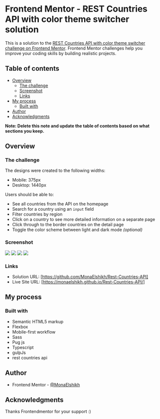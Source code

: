 # Frontend Mentor - REST Countries API with color theme switcher solution

This is a solution to the [REST Countries API with color theme switcher challenge on Frontend Mentor](https://www.frontendmentor.io/challenges/rest-countries-api-with-color-theme-switcher-5cacc469fec04111f7b848ca). Frontend Mentor challenges help you improve your coding skills by building realistic projects.

## Table of contents

- [Overview](#overview)
  - [The challenge](#the-challenge)
  - [Screenshot](#screenshot)
  - [Links](#links)
- [My process](#my-process)
  - [Built with](#built-with)
- [Author](#author)
- [Acknowledgments](#acknowledgments)

**Note: Delete this note and update the table of contents based on what sections you keep.**

## Overview

### The challenge

The designs were created to the following widths:

- Mobile: 375px
- Desktop: 1440px

Users should be able to:

- See all countries from the API on the homepage
- Search for a country using an `input` field
- Filter countries by region
- Click on a country to see more detailed information on a separate page
- Click through to the border countries on the detail page
- Toggle the color scheme between light and dark mode _(optional)_

### Screenshot

![](./screenshots/deskTop.png)
![](./screenshots/deskTop-light.png)
![](./screenshots/details.png)
![](./screenshots/details-light.png)

### Links

- Solution URL: [https://github.com/MonaElshikh/Rest-Countries-API]
- Live Site URL: [https://monaelshikh.github.io/Rest-Countries-API/]

## My process

### Built with

- Semantic HTML5 markup
- Flexbox
- Mobile-first workflow
- Sass
- Pug js
- Typescript
- gulpJs
- rest countries api

## Author

- Frontend Mentor - [@MonaElshikh](https://www.frontendmentor.io/profile/MonaElshikh)

## Acknowledgments

Thanks Frontendmentor for your support :)

